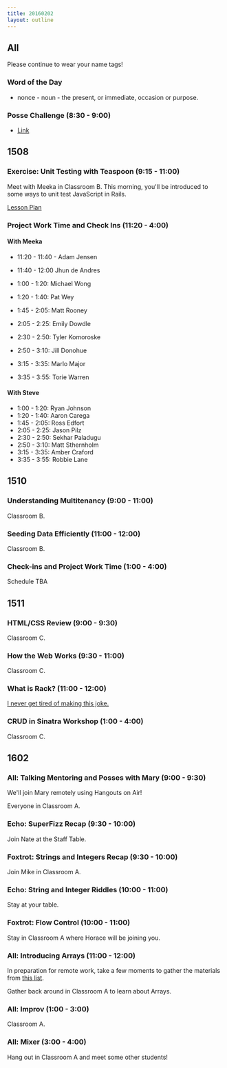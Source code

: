 ```yaml
---
title: 20160202
layout: outline
---
```

## All

Please continue to wear your name tags!

### Word of the Day

* nonce - noun - the present, or immediate, occasion or purpose.

### Posse Challenge (8:30 - 9:00)

* [Link](https://github.com/turingschool/posse_challenges/tree/master/college_scorecard)

## 1508

### Exercise: Unit Testing with Teaspoon (9:15 - 11:00)

Meet with Meeka in Classroom B. This morning, you'll be introduced to some ways to unit test JavaScript in Rails.

[Lesson Plan](https://github.com/turingschool/lesson_plans/blob/master/ruby_04-apis_and_scalability/testing_javascript_in_rails.markdown)

### Project Work Time and Check Ins (11:20 - 4:00)

#### With Meeka

- 11:20 - 11:40 - Adam Jensen
- 11:40 - 12:00 Jhun de Andres

- 1:00 - 1:20: Michael Wong
- 1:20 - 1:40: Pat Wey
- 1:45 - 2:05: Matt Rooney
- 2:05 - 2:25: Emily Dowdle
- 2:30 - 2:50: Tyler Komoroske
- 2:50 - 3:10: Jill Donohue
- 3:15 - 3:35: Marlo Major
- 3:35 - 3:55: Torie Warren

#### With Steve

- 1:00 - 1:20: Ryan Johnson
- 1:20 - 1:40: Aaron Carega
- 1:45 - 2:05: Ross Edfort
- 2:05 - 2:25: Jason Pilz
- 2:30 - 2:50: Sekhar Paladugu
- 2:50 - 3:10: Matt Sthernholm
- 3:15 - 3:35: Amber Craford
- 3:35 - 3:55: Robbie Lane

## 1510

### Understanding Multitenancy (9:00 - 11:00)

Classroom B.

### Seeding Data Efficiently (11:00 - 12:00)

Classroom B.

### Check-ins and Project Work Time (1:00 - 4:00)

Schedule TBA


## 1511

### HTML/CSS Review (9:00 - 9:30)

Classroom C.

### How the Web Works (9:30 - 11:00)

Classroom C.

### What is Rack? (11:00 - 12:00)

[I never get tired of making this joke.](https://www.youtube.com/watch?v=HEXWRTEbj1I)

### CRUD in Sinatra Workshop (1:00 - 4:00)

Classroom C.


## 1602

### All: Talking Mentoring and Posses with Mary (9:00 - 9:30)

We'll join Mary remotely using Hangouts on Air!

Everyone in Classroom A.

### Echo: SuperFizz Recap (9:30 - 10:00)

Join Nate at the Staff Table.

### Foxtrot: Strings and Integers Recap (9:30 - 10:00)

Join Mike in Classroom A.

### Echo: String and Integer Riddles (10:00 - 11:00)

Stay at your table.

### Foxtrot: Flow Control (10:00 - 11:00)

Stay in Classroom A where Horace will be joining you.

### All: Introducing Arrays (11:00 - 12:00)

In preparation for remote work, take a few moments to gather
the materials from [this list](https://gist.github.com/worace/22cf499ca7a5041decb4).

Gather back around in Classroom A to learn about Arrays.

### All: Improv (1:00 - 3:00)

Classroom A.

### All: Mixer (3:00 - 4:00)

Hang out in Classroom A and meet some other students!
